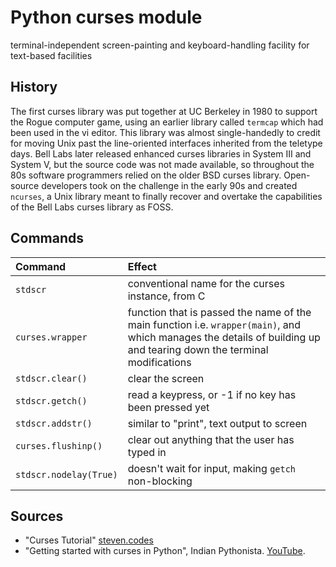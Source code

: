 # Python curses module
terminal-independent screen-painting and keyboard-handling facility for text-based facilities

## History
The first curses library was put together at UC Berkeley in 1980 to support the Rogue computer game, using an earlier library called `termcap` which had been used in the vi editor. This library was almost single-handedly to credit for moving Unix past the line-oriented interfaces inherited from the teletype days.  Bell Labs later released enhanced curses libraries in System III and System V, but the source code was not made available, so throughout the 80s software programmers relied on the older BSD curses library.  Open-source developers took on the challenge in the early 90s and created `ncurses`, a Unix library meant to finally recover and overtake the capabilities of the Bell Labs curses library as FOSS.

## Commands
Command                 | Effect
:---                    | :---
`stdscr`                | conventional name for the curses instance, from C
`curses.wrapper`        | function that is passed the name of the main function i.e. `wrapper(main)`, and which manages the details of building up and tearing down the terminal modifications
`stdscr.clear()`        | clear the screen
`stdscr.getch()`        | read a keypress, or -1 if no key has been pressed yet
`stdscr.addstr()`       | similar to "print", text output to screen
`curses.flushinp()`     | clear out anything that the user has typed in
`stdscr.nodelay(True)`  | doesn't wait for input, making `getch` non-blocking

## Sources
  - "Curses Tutorial" [steven.codes](https://steven.codes/blog/cs10/curses-tutorial/)
  - "Getting started with curses in Python", Indian Pythonista. [YouTube](https://www.youtube.com/watch?v=BK7YvpTT4Sw).
